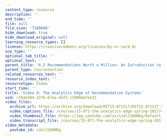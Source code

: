 ```yaml
---
content_type: resource
description: ''
end_time: ''
file: null
file_size: '7180688'
hide_download: true
hide_download_original: null
learning_resource_types: []
license: https://creativecommons.org/licenses/by-nc-sa/4.0/
ocw_type: ''
optional_tab_title: ''
optional_text: ''
parent_title: '6.2 Recommendations Worth a Million: An Introduction to Clustering '
parent_type: CourseSection
related_resources_text: ''
resource_index_text: ''
resourcetype: Video
start_time: ''
title: 'Video 8: The Analytics Edge of Recommendation Systems'
uid: cf64e584-3276-67aa-daf2-c2990defe523
video_files:
  archive_url: https://archive.org/download/MIT15.071S17/MIT15_071S17_Session_6.2.15_300k.mp4
  video_captions_file: /courses/15-071-the-analytics-edge-spring-2017/40d72d413c9556e982ca27e7605d777c_sJalJ1A9NDg.vtt
  video_thumbnail_file: https://img.youtube.com/vi/sJalJ1A9NDg/default.jpg
  video_transcript_file: /courses/15-071-the-analytics-edge-spring-2017/8b8c8c3a7eb8764bfa0a3586da6fb7da_sJalJ1A9NDg.pdf
video_metadata:
  youtube_id: sJalJ1A9NDg
---
```

